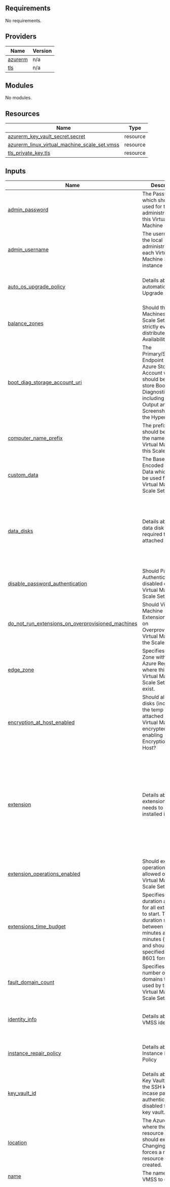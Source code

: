 ## Requirements

No requirements.

## Providers

| Name | Version |
|------|---------|
| <a name="provider_azurerm"></a> [azurerm](#provider\_azurerm) | n/a |
| <a name="provider_tls"></a> [tls](#provider\_tls) | n/a |

## Modules

No modules.

## Resources

| Name | Type |
|------|------|
| [azurerm_key_vault_secret.secret](https://registry.terraform.io/providers/hashicorp/azurerm/latest/docs/resources/key_vault_secret) | resource |
| [azurerm_linux_virtual_machine_scale_set.vmss](https://registry.terraform.io/providers/hashicorp/azurerm/latest/docs/resources/linux_virtual_machine_scale_set) | resource |
| [tls_private_key.tls](https://registry.terraform.io/providers/hashicorp/tls/latest/docs/resources/private_key) | resource |

## Inputs

| Name | Description | Type | Default | Required |
|------|-------------|------|---------|:--------:|
| <a name="input_admin_password"></a> [admin\_password](#input\_admin\_password) | The Password which should be used for the local-administrator on this Virtual Machine | `string` | n/a | yes |
| <a name="input_admin_username"></a> [admin\_username](#input\_admin\_username) | The username of the local administrator on each Virtual Machine Scale Set instance | `string` | n/a | yes |
| <a name="input_auto_os_upgrade_policy"></a> [auto\_os\_upgrade\_policy](#input\_auto\_os\_upgrade\_policy) | Details about automatica OS Upgrade Policy | <pre>object({<br>    enable_automatic_os_upgrade = bool<br>    disable_automatic_rollback  = bool<br>  })</pre> | `null` | no |
| <a name="input_balance_zones"></a> [balance\_zones](#input\_balance\_zones) | Should the Virtual Machines in this Scale Set be strictly evenly distributed across Availability Zones? | `bool` | `true` | no |
| <a name="input_boot_diag_storage_account_uri"></a> [boot\_diag\_storage\_account\_uri](#input\_boot\_diag\_storage\_account\_uri) | The Primary/Secondary Endpoint for the Azure Storage Account which should be used to store Boot Diagnostics, including Console Output and Screenshots from the Hypervisor. | `string` | `null` | no |
| <a name="input_computer_name_prefix"></a> [computer\_name\_prefix](#input\_computer\_name\_prefix) | The prefix which should be used for the name of the Virtual Machines in this Scale Set. | `string` | `null` | no |
| <a name="input_custom_data"></a> [custom\_data](#input\_custom\_data) | The Base64-Encoded Custom Data which should be used for this Virtual Machine Scale Set | `string` | `null` | no |
| <a name="input_data_disks"></a> [data\_disks](#input\_data\_disks) | Details about the data disk that are required to be attached | <pre>map(object({<br>    name                      = string<br>    caching                   = string<br>    disk_size_gb              = number<br>    create_option             = string<br>    lun                       = number<br>    storage_account_type      = string<br>    disk_encryption_set_id    = string<br>    write_accelerator_enabled = bool<br>  }))</pre> | `null` | no |
| <a name="input_disable_password_authentication"></a> [disable\_password\_authentication](#input\_disable\_password\_authentication) | Should Password Authentication be disabled on this Virtual Machine Scale Set? | `bool` | `false` | no |
| <a name="input_do_not_run_extensions_on_overprovisioned_machines"></a> [do\_not\_run\_extensions\_on\_overprovisioned\_machines](#input\_do\_not\_run\_extensions\_on\_overprovisioned\_machines) | Should Virtual Machine Extensions be run on Overprovisioned Virtual Machines in the Scale Set? | `bool` | `false` | no |
| <a name="input_edge_zone"></a> [edge\_zone](#input\_edge\_zone) | Specifies the Edge Zone within the Azure Region where this Linux Virtual Machine Scale Set should exist. | `string` | `null` | no |
| <a name="input_encryption_at_host_enabled"></a> [encryption\_at\_host\_enabled](#input\_encryption\_at\_host\_enabled) | Should all of the disks (including the temp disk) attached to this Virtual Machine be encrypted by enabling Encryption at Host? | `bool` | `false` | no |
| <a name="input_extension"></a> [extension](#input\_extension) | Details about the extensions that needs to be installed in VMSS | <pre>map(object({<br>    name                       = string<br>    publisher                  = string<br>    type                       = string<br>    type_handler_version       = string<br>    auto_upgrade_minor_version = bool<br>    automatic_upgrade_enabled  = bool<br>    force_update_tag           = string<br>    protected_settings         = string<br>    protected_settings_from_key_vault = object({<br>      provision_after_extensions = list(string)<br>      settings                   = string<br>    })<br>  }))</pre> | `null` | no |
| <a name="input_extension_operations_enabled"></a> [extension\_operations\_enabled](#input\_extension\_operations\_enabled) | Should extension operations be allowed on the Virtual Machine Scale Set? | `bool` | `true` | no |
| <a name="input_extensions_time_budget"></a> [extensions\_time\_budget](#input\_extensions\_time\_budget) | Specifies the duration allocated for all extensions to start. The time duration should be between 15 minutes and 120 minutes (inclusive) and should be specified in ISO 8601 format. | `string` | `"PT1H30M"` | no |
| <a name="input_fault_domain_count"></a> [fault\_domain\_count](#input\_fault\_domain\_count) | Specifies the number of fault domains that are used by this Linux Virtual Machine Scale Set | `number` | `null` | no |
| <a name="input_identity_info"></a> [identity\_info](#input\_identity\_info) | Details about the VMSS identity | <pre>object({<br>    type         = string<br>    identity_ids = list(string)<br>  })</pre> | `null` | no |
| <a name="input_instance_repair_policy"></a> [instance\_repair\_policy](#input\_instance\_repair\_policy) | Details about Instance Repair Policy | <pre>object({<br>    enabled      = bool<br>    grace_period = string<br>  })</pre> | `null` | no |
| <a name="input_key_vault_id"></a> [key\_vault\_id](#input\_key\_vault\_id) | Details about the Key Vault to store the SSH keys incase password authentication is disabled for this key vault. | `string` | `null` | no |
| <a name="input_location"></a> [location](#input\_location) | The Azure region where the resource group should exist. Changing this forces a new resource to be created. | `string` | `"eastus"` | no |
| <a name="input_name"></a> [name](#input\_name) | The name of the VMSS to create | `string` | n/a | yes |
| <a name="input_network_interface_details"></a> [network\_interface\_details](#input\_network\_interface\_details) | Details about the VMSS network interface details. | <pre>map(object({<br>    name                           = string<br>    dns_servers                    = list(string)<br>    enabled_accelerated_networking = bool<br>    enable_ip_forwarding           = bool<br>    network_security_group_id      = string<br>    primary                        = bool<br>    ip_configuration = map(object({<br>      name                                         = string<br>      application_gateway_backend_address_pool_ids = list(string)<br>      application_security_group_ids               = list(string)<br>      load_balancer_backend_address_pool_ids       = list(string)<br>      load_balancer_inbound_nat_rules_ids          = list(string)<br>      primary                                      = bool<br>      public_ip_address = object({<br>        name                    = string<br>        domain_name_label       = string<br>        idle_timeout_in_minutes = number<br>        ip_tag                  = string<br>        public_ip_prefix_id     = string<br>        version                 = string<br>      })<br>    }))<br>  }))</pre> | n/a | yes |
| <a name="input_os_disk_info"></a> [os\_disk\_info](#input\_os\_disk\_info) | Details about the VMSS OS disk | <pre>object({<br>    caching                   = string<br>    storage_account_type      = string<br>    disk_encryption_set_id    = string<br>    disk_size_gb              = number<br>    write_accelerator_enabled = bool<br>  })</pre> | n/a | yes |
| <a name="input_overprovision_vms"></a> [overprovision\_vms](#input\_overprovision\_vms) | Should Azure over-provision Virtual Machines in this Scale Set? | `string` | `false` | no |
| <a name="input_plan_info"></a> [plan\_info](#input\_plan\_info) | Details about the VM plan info that will be created in VMSS | <pre>object({<br>    name      = string<br>    publisher = string<br>    product   = string<br>  })</pre> | `null` | no |
| <a name="input_priority"></a> [priority](#input\_priority) | The Priority of this Virtual Machine Scale Set. Possible values are Regular and Spot | `string` | `"Regular"` | no |
| <a name="input_provision_vm_agent"></a> [provision\_vm\_agent](#input\_provision\_vm\_agent) | Should the Azure VM Agent be provisioned on each Virtual Machine in the Scale Set? | `bool` | `true` | no |
| <a name="input_rg_name"></a> [rg\_name](#input\_rg\_name) | The name of the Resource Group in which the Linux Virtual Machine Scale Set should be exist | `string` | n/a | yes |
| <a name="input_rolling_upgrade_policy"></a> [rolling\_upgrade\_policy](#input\_rolling\_upgrade\_policy) | Details about the VMSS rolling upgrade policy | <pre>object({<br>    max_batch_instance_percent              = number<br>    max_unhealthy_instance_percent          = number<br>    max_unhealthy_upgraded_instance_percent = number<br>    pause_time_between_batches              = number<br>    cross_zone_upgrades_enabled             = bool<br>    prioritize_unhealthy_instances_enabled  = bool<br>  })</pre> | `null` | no |
| <a name="input_scale_in_policy"></a> [scale\_in\_policy](#input\_scale\_in\_policy) | Details about the VMSS scale in policy | <pre>object({<br>    rule                   = string<br>    force_deletion_enabled = bool<br>  })</pre> | `null` | no |
| <a name="input_secrets_info"></a> [secrets\_info](#input\_secrets\_info) | Details about the secrets for VMSS that are available in Key Vault | <pre>map(object({<br>    key_vault_id = string<br>    certificate_urls = object({<br>      url = string<br>    })<br>  }))</pre> | `null` | no |
| <a name="input_secure_boot_enabled"></a> [secure\_boot\_enabled](#input\_secure\_boot\_enabled) | Specifies whether secure boot should be enabled on the virtual machine. | `bool` | `null` | no |
| <a name="input_sku_name"></a> [sku\_name](#input\_sku\_name) | SKU Name for VMSS | `string` | n/a | yes |
| <a name="input_source_image_id"></a> [source\_image\_id](#input\_source\_image\_id) | The ID of an Image which each Virtual Machine in this Scale Set should be based on | `string` | `null` | no |
| <a name="input_source_image_reference"></a> [source\_image\_reference](#input\_source\_image\_reference) | Details about the image that will be used for this VMSS | <pre>object({<br>    publisher = string<br>    offer     = string<br>    sku       = string<br>    version   = string<br>  })</pre> | n/a | yes |
| <a name="input_tags"></a> [tags](#input\_tags) | A mapping of tags to assign to the resource | `map(any)` | n/a | yes |
| <a name="input_termination_notification_info"></a> [termination\_notification\_info](#input\_termination\_notification\_info) | Details about the termination notification in VMSS | <pre>object({<br>    enabled = bool<br>    timeout = string<br>  })</pre> | `null` | no |
| <a name="input_upgrade_mode"></a> [upgrade\_mode](#input\_upgrade\_mode) | Specifies how Upgrades (e.g. changing the Image/SKU) should be performed to Virtual Machine Instances. Possible values are Automatic, Manual and Rolling | `string` | `"Manual"` | no |
| <a name="input_user_data"></a> [user\_data](#input\_user\_data) | The Base64-Encoded User Data which should be used for this Virtual Machine Scale Set. | `string` | `null` | no |
| <a name="input_zones"></a> [zones](#input\_zones) | Specifies a list of Availability Zones in which this Linux Virtual Machine Scale Set should be located. | `list(string)` | <pre>[<br>  "1",<br>  "2",<br>  "3"<br>]</pre> | no |

## Outputs

| Name | Description |
|------|-------------|
| <a name="output_id"></a> [id](#output\_id) | The id of the Linux Virtual machine scale set |
| <a name="output_principal_id"></a> [principal\_id](#output\_principal\_id) | The Managed Identity used by this Virtual Machine scale set |
